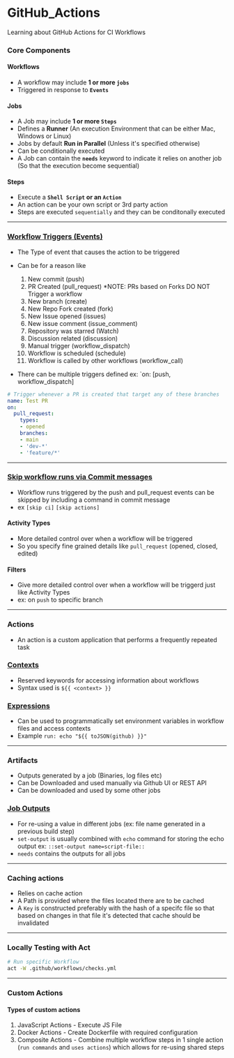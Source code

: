 # GitHub_Actions
Learning about GitHub Actions for CI Workflows

### Core Components
#### Workflows
- A workflow may include **1 or more `jobs`**
- Triggered in response to **`Events`**

#### Jobs
- A Job may include **1 or more `Steps`**
- Defines a **Runner** (An execution Environment that can be either Mac, Windows or Linux)
- Jobs by default **Run in Parallel** (Unless it's specified otherwise)
- Can be conditionally executed
- A Job can contain the **`needs`** keyword to indicate it relies on another job (So that the execution become sequential)

#### Steps
- Execute a **`Shell Script` or an `Action`**
- An action can be your own script or 3rd party action
- Steps are executed `sequentially` and they can be conditonally executed

---

### [Workflow Triggers (Events)](https://docs.github.com/en/actions/using-workflows/events-that-trigger-workflows)
- The Type of event that causes the action to be triggered
- Can be for a reason like
  1. New commit (push)
  2. PR Created (pull_request) *NOTE: PRs based on Forks DO NOT Trigger a workflow
  3. New branch (create)
  4. New Repo Fork created (fork)
  5. New Issue opened (issues)
  6. New issue comment (issue_comment)
  7. Repository was starred (Watch)
  8. Discussion related (discussion)
  9. Manual trigger (workflow_dispatch)
  10. Workflow is scheduled (schedule)
  11. Workflow is called by other workflows (workflow_call)

- There can be multiple triggers defined ex: `on: [push, workflow_dispatch]

```yaml
# Trigger whenever a PR is created that target any of these branches
name: Test PR
on:
  pull_request:
    types:
    - opened
    branches:
    - main
    - 'dev-*'
    - 'feature/*'
```

---

### [Skip workflow runs via Commit messages](https://docs.github.com/en/actions/managing-workflow-runs/skipping-workflow-runs)
- Workflow runs triggered by the push and pull_request events can be skipped by including a command in commit message
- ex `[skip ci]` `[skip actions]`

#### Activity Types
- More detailed control over when a workflow will be triggered
- So you specify fine grained details like `pull_request` (opened, closed, edited)

#### Filters
- Give more detailed control over when a workflow will be triggerd just like Activity Types
- ex: on `push` to specific branch

---

### Actions
- An action is a custom application that performs a frequently repeated task

### [Contexts](https://docs.github.com/en/actions/learn-github-actions/contexts)
- Reserved keywords for accessing information about workflows
- Syntax used is `${{ <context> }}`

### [Expressions](https://docs.github.com/en/actions/learn-github-actions/expressions)
- Can be used to programmatically set environment variables in workflow files and access contexts
- Example `run: echo "${{ toJSON(github) }}"`

---

### Artifacts
- Outputs generated by a job (Binaries, log files etc)
- Can be Downloaded and used manually via Github UI or REST API
- Can be downloaded and used by some other jobs 

### [Job Outputs](https://docs.github.com/en/enterprise-server@3.4/actions/using-workflows/workflow-commands-for-github-actions)
- For re-using a value in different jobs (ex: file name generated in a previous build step)
- `set-output` is usually combined with `echo` command for storing the echo output ex: `::set-output name=script-file::`
- `needs` contains the outputs for all jobs

---

### Caching actions
- Relies on cache action
- A Path is provided where the files located there are to be cached
- A `Key` is constructed preferably with the hash of a specifc file so that based on changes in that file it's detected that cache should be invalidated

---

### Locally Testing with Act
```bash
# Run specific Workflow
act -W .github/workflows/checks.yml
```

---

### Custom Actions
#### Types of custom actions
1. JavaScript Actions - Execute JS File
2. Docker Actions - Create Dockerfile with required configuration
3. Composite Actions - Combine multiple workflow steps in 1 single action (`run commands` and `uses actions`) which allows for re-using shared steps